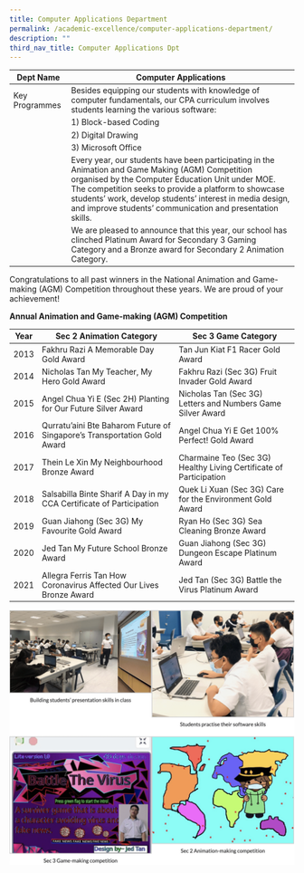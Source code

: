 ```yaml
---
title: Computer Applications Department
permalink: /academic-excellence/computer-applications-department/
description: ""
third_nav_title: Computer Applications Dpt
---
```

| Dept Name 	| Computer Applications 	|
|---	|---	|
| Key Programmes 	| Besides equipping our students with knowledge of computer fundamentals, our CPA curriculum involves students learning the various software: 	|
|  	| 1) Block-based Coding 	|
|  	| 2) Digital Drawing 	|
|  	| 3) Microsoft Office 	|
|  	| Every year, our students have been participating in the Animation and Game Making (AGM) Competition organised by the Computer Education Unit under MOE. The competition seeks to provide a platform to showcase students’ work, develop students’ interest in media design, and improve students’ communication and presentation skills. 	|
|  	| We are pleased to announce that this year, our school has clinched Platinum Award for Secondary 3 Gaming Category and a Bronze award for Secondary 2 Animation Category. 	|

Congratulations to all past winners in the National Animation and Game-making (AGM) Competition throughout these years. We are proud of your achievement!

**Annual Animation and Game-making (AGM) Competition** 

| Year 	| Sec 2 Animation Category 	| Sec 3 Game Category 	|
|---	|---	|---	|
| 2013 	| Fakhru Razi  A Memorable Day Gold Award 	| Tan Jun Kiat  F1 Racer Gold Award 	|
| 2014 	| Nicholas Tan  My Teacher, My Hero Gold Award 	| Fakhru Razi (Sec 3G)  Fruit Invader Gold Award 	|
| 2015 	| Angel Chua Yi E (Sec 2H)  Planting for Our Future Silver Award 	| Nicholas Tan (Sec 3G)  Letters and Numbers Game Silver Award 	|
| 2016 	| Qurratu’aini Bte Baharom  Future of Singapore’s Transportation Gold Award 	| Angel Chua Yi E  Get 100% Perfect! Gold Award   	|
| 2017 	| Thein Le Xin  My Neighbourhood Bronze Award 	| Charmaine Teo (Sec 3G)  Healthy Living Certificate of Participation 	|
| 2018 	| Salsabilla Binte Sharif  A Day in my CCA Certificate of Participation 	| Quek Li Xuan (Sec 3G)  Care for the Environment Gold Award 	|
| 2019 	| Guan Jiahong (Sec 3G)  My Favourite Gold Award 	| Ryan Ho (Sec 3G)  Sea Cleaning Bronze Award 	|
| 2020 	| Jed Tan  My Future School Bronze Award 	| Guan Jiahong (Sec 3G)  Dungeon Escape Platinum Award 	|
| 2021 	| Allegra Ferris Tan  How Coronavirus Affected Our Lives Bronze Award 	| Jed Tan (Sec 3G)  Battle the Virus Platinum Award 	|

![](/images/Academic/Computer%20Applications%20Dpt/photo_6248794326528275300_w.png)